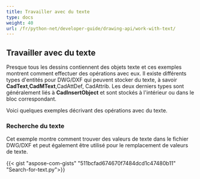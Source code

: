 ```yaml
---
title: Travailler avec du texte
type: docs
weight: 40
url: /fr/python-net/developer-guide/drawing-api/work-with-text/
---
```


## **Travailler avec du texte**

Presque tous les dessins contiennent des objets texte et ces exemples montrent comment effectuer des opérations avec eux. 
Il existe différents types d'entités pour DWG/DXF qui peuvent stocker du texte, à savoir **CadText**,**CadMText**,CadAttDef, CadAttrib. Les deux derniers types sont généralement liés 
à **CadInsertObject** et sont stockés à l'intérieur ou dans le bloc correspondant.

Voici quelques exemples décrivant des opérations avec du texte.

### **Recherche du texte**

Cet exemple montre comment trouver des valeurs de texte dans le fichier DWG/DXF et peut également être utilisé pour le remplacement de valeurs de texte.

{{< gist "aspose-com-gists" "511bcfad674670f7484dcd1c47480b11" "Search-for-text.py">}}
